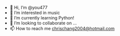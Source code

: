- 👋 Hi, I’m @you477
- 👀 I’m interested in music
- 🌱 I’m currently learning Python!
- 💞️ I’m looking to collaborate on ...
- 📫 How to reach me chrischang2004@hotmail.com
<!---
you477/you477 is a ✨ special ✨ repository because its `README.md` (this file) appears on your GitHub profile.
You can click the Preview link to take a look at your changes.
--->
